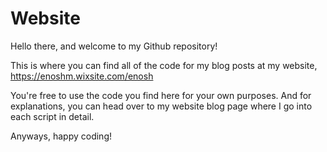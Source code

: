 # Website
Hello there, and welcome to my Github repository!

This is where you can find all of the code for my blog posts at my website, https://enoshm.wixsite.com/enosh

You're free to use the code you find here for your own purposes. And for explanations, you can head over to my website blog page where I go into each script in detail.

Anyways, happy coding!
